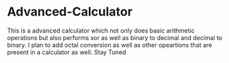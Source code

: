 # Advanced-Calculator
This is a advanced calculator which not only does basic arithmetic operations but also performs xor as well as binary to decimal and decimal to binary. I plan to add octal conversion as well as other opeartions that are present in a calculator as well. Stay Tuned

